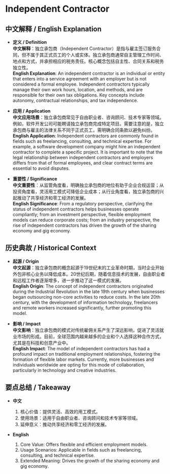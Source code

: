# Independent Contractor

## 中文解释 / English Explanation

* **定义 / Definition**  
  **中文解释**：独立承包商（Independent Contractor）是指与雇主签订服务合同，但不属于其正式员工的个人或实体。独立承包商通常自主管理工作时间、地点和方式，并承担相应的税务责任。核心概念包括自主性、合同关系和税务独立性。  
  **English Explanation**: An independent contractor is an individual or entity that enters into a service agreement with an employer but is not considered a formal employee. Independent contractors typically manage their own work hours, location, and methods, and are responsible for their own tax obligations. Key concepts include autonomy, contractual relationships, and tax independence.

* **应用 / Application**  
  **中文应用场景**：独立承包商常见于自由职业者、咨询顾问、技术专家等领域。例如，软件开发公司可能聘请独立承包商完成特定项目。需要注意的是，独立承包商与雇主的法律关系不同于正式员工，需明确合同条款以避免纠纷。  
  **English Application**: Independent contractors are commonly found in fields such as freelancing, consulting, and technical expertise. For example, a software development company might hire an independent contractor to complete a specific project. It is important to note that the legal relationship between independent contractors and employers differs from that of formal employees, and clear contract terms are essential to avoid disputes.

* **重要性 / Significance**  
  **中文重要性**：从监管角度看，明确独立承包商的地位有助于企业合规运营；从投资角度看，灵活用工模式可降低企业成本；从行业角度看，独立承包商的兴起推动了共享经济和零工经济的发展。  
  **English Significance**: From a regulatory perspective, clarifying the status of independent contractors helps businesses operate compliantly; from an investment perspective, flexible employment models can reduce corporate costs; from an industry perspective, the rise of independent contractors has driven the growth of the sharing economy and gig economy.

## 历史典故 / Historical Context

* **起源 / Origin**  
  **中文起源**：独立承包商的概念起源于19世纪末的工业革命时期，当时企业开始外包非核心业务以降低成本。20世纪后期，随着信息技术的发展，自由职业者和远程工作者逐渐增多，进一步推动了这一模式的发展。  
  **English Origin**: The concept of independent contractors originated during the Industrial Revolution in the late 19th century when businesses began outsourcing non-core activities to reduce costs. In the late 20th century, with the development of information technology, freelancers and remote workers increased significantly, further promoting this model.

* **影响 / Impact**  
  **中文影响**：独立承包商的模式对传统雇佣关系产生了深远影响，促进了灵活就业市场的形成。目前，全球范围内越来越多的企业和个人选择这种合作方式，尤其是在科技和创意产业中。  
  **English Impact**: The model of independent contractors has had a profound impact on traditional employment relationships, fostering the formation of flexible labor markets. Currently, more businesses and individuals worldwide are opting for this mode of collaboration, particularly in technology and creative industries.

## 要点总结 / Takeaway

* **中文**  
  1. 核心价值：提供灵活、高效的用工模式。
  2. 使用场景：适用于自由职业者、咨询顾问和技术专家等领域。
  3. 延伸意义：推动共享经济和零工经济的发展。

* **English**  
  1. Core Value: Offers flexible and efficient employment models.
  2. Usage Scenarios: Applicable in fields such as freelancing, consulting, and technical expertise.
  3. Extended Meaning: Drives the growth of the sharing economy and gig economy.
